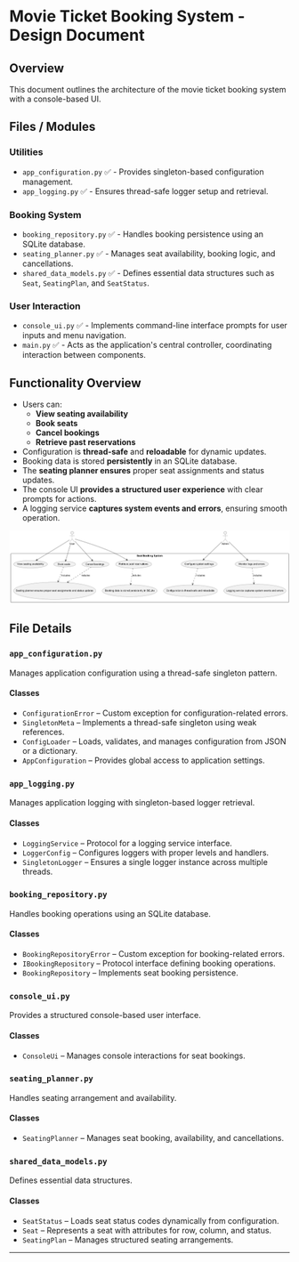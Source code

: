 # Movie Ticket Booking System - Design Document

## Overview
This document outlines the architecture of the movie ticket booking system with a console-based UI.

## Files / Modules

### **Utilities**
- `app_configuration.py` ✅ - Provides singleton-based configuration management.
- `app_logging.py` ✅ - Ensures thread-safe logger setup and retrieval.

### **Booking System**
- `booking_repository.py` ✅ - Handles booking persistence using an SQLite database.
- `seating_planner.py` ✅ - Manages seat availability, booking logic, and cancellations.
- `shared_data_models.py` ✅ - Defines essential data structures such as `Seat`, `SeatingPlan`, and `SeatStatus`.

### **User Interaction**
- `console_ui.py` ✅ - Implements command-line interface prompts for user inputs and menu navigation.
- `main.py` ✅ - Acts as the application's central controller, coordinating interaction between components.

## **Functionality Overview**
- Users can:
  - **View seating availability**
  - **Book seats**
  - **Cancel bookings**
  - **Retrieve past reservations**
- Configuration is **thread-safe** and **reloadable** for dynamic updates.
- Booking data is stored **persistently** in an SQLite database.
- The **seating planner ensures** proper seat assignments and status updates.
- The console UI **provides a structured user experience** with clear prompts for actions.
- A logging service **captures system events and errors**, ensuring smooth operation.

![use case diagram](use-case.png "use case diagram")

## **File Details**
### `app_configuration.py`
Manages application configuration using a thread-safe singleton pattern.

#### **Classes**
- `ConfigurationError` – Custom exception for configuration-related errors.
- `SingletonMeta` – Implements a thread-safe singleton using weak references.
- `ConfigLoader` – Loads, validates, and manages configuration from JSON or a dictionary.
- `AppConfiguration` – Provides global access to application settings.

### `app_logging.py`
Manages application logging with singleton-based logger retrieval.

#### **Classes**
- `LoggingService` – Protocol for a logging service interface.
- `LoggerConfig` – Configures loggers with proper levels and handlers.
- `SingletonLogger` – Ensures a single logger instance across multiple threads.

### `booking_repository.py`
Handles booking operations using an SQLite database.

#### **Classes**
- `BookingRepositoryError` – Custom exception for booking-related errors.
- `IBookingRepository` – Protocol interface defining booking operations.
- `BookingRepository` – Implements seat booking persistence.

### `console_ui.py`
Provides a structured console-based user interface.

#### **Classes**
- `ConsoleUi` – Manages console interactions for seat bookings.

### `seating_planner.py`
Handles seating arrangement and availability.

#### **Classes**
- `SeatingPlanner` – Manages seat booking, availability, and cancellations.

### `shared_data_models.py`
Defines essential data structures.

#### **Classes**
- `SeatStatus` – Loads seat status codes dynamically from configuration.
- `Seat` – Represents a seat with attributes for row, column, and status.
- `SeatingPlan` – Manages structured seating arrangements.

---
